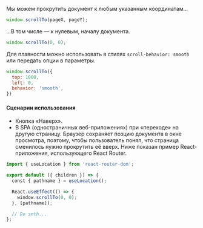 Мы можем прокрутить документ к любым указанным координатам…

```js
window.scrollTo(pageX, pageY);
```

…В том числе — к нулевым, началу документа.

```js
window.scrollTo(0, 0);
```

Для плавности можно использовать в стилях `scroll-behavior: smooth` или передать опции в параметры.

```js
window.scrollTo({
  top: 1000,
  left: 0,
  behavior: 'smooth',
})
```

#### Сценарии использования

- Кнопка «Наверх».
- В SPA (одностраничных веб-приложениях) при «переходе» на другую страницу. Браузер сохраняет позцию документа в окне просмотра, поэтому, чтобы пользователь понял, что страница сменилось нужно прокрутить её вверх. Ниже показан пример React-приложения, использующего React Router.

```js
import { useLocation } from 'react-router-dom';

export default ({ children }) => {
  const { pathname } = useLocation();

  React.useEffect(() => {
    window.scrollTo(0, 0);
  }, [pathname]);

  // Do smth...
};
```
